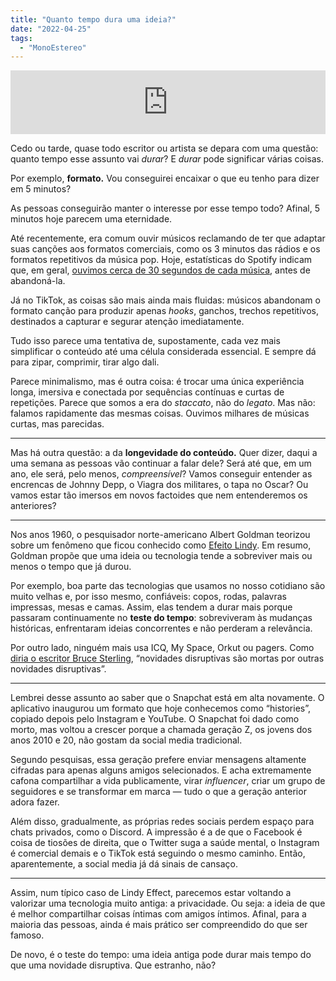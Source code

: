 ```yaml
---
title: "Quanto tempo dura uma ideia?"
date: "2022-04-25"
tags: 
  - "MonoEstereo"
---
```


<iframe src="https://anchor.fm/monoestereo/embed/episodes/Quanto-tempo-dura-uma-ideia-e1hl194" height="102px" width="100%" frameborder="0" scrolling="no"></iframe>

Cedo ou tarde, quase todo escritor ou artista se depara com uma questão: quanto tempo esse assunto vai _durar_? E _durar_ pode significar várias coisas.

Por exemplo, **formato.** Vou conseguirei encaixar o que eu tenho para dizer em 5 minutos?

As pessoas conseguirão manter o interesse por esse tempo todo? Afinal, 5 minutos hoje parecem uma eternidade.

Até recentemente, era comum ouvir músicos reclamando de ter que adaptar suas canções aos formatos comerciais, como os 3 minutos das rádios e os formatos repetitivos da música pop. Hoje, estatísticas do Spotify indicam que, em geral, [ouvimos cerca de 30 segundos de cada música](https://www.independent.co.uk/arts-entertainment/music/features/the-future-of-songwriting-how-streaming-is-changing-everything-we-know-about-making-music-10293084.html), antes de abandoná-la.

Já no TikTok, as coisas são mais ainda mais fluidas: músicos abandonam o formato canção para produzir apenas _hooks_, ganchos, trechos repetitivos, destinados a capturar e segurar atenção imediatamente.

Tudo isso parece uma tentativa de, supostamente, cada vez mais simplificar o conteúdo até uma célula considerada essencial. E sempre dá para zipar, comprimir, tirar algo dali.

Parece minimalismo, mas é outra coisa: é trocar uma única experiência longa, imersiva e conectada por sequências contínuas e curtas de repetições. Parece que somos a era do _staccato_, não do _legato_. Mas não: falamos rapidamente das mesmas coisas. Ouvimos milhares de músicas curtas, mas parecidas.

* * *

Mas há outra questão: a da **longevidade do conteúdo.** Quer dizer, daqui a uma semana as pessoas vão continuar a falar dele? Será até que, em um ano, ele será, pelo menos, _compreensível_? Vamos conseguir entender as encrencas de Johnny Depp, o Viagra dos militares, o tapa no Oscar? Ou vamos estar tão imersos em novos factoides que nem entenderemos os anteriores?

* * *

Nos anos 1960, o pesquisador norte-americano Albert Goldman teorizou sobre um fenômeno que ficou conhecido como [Efeito Lindy](https://en.wikipedia.org/wiki/Lindy_effect). Em resumo, Goldman propõe que uma ideia ou tecnologia tende a sobreviver mais ou menos o tempo que já durou.

Por exemplo, boa parte das tecnologias que usamos no nosso cotidiano são muito velhas e, por isso mesmo, confiáveis: copos, rodas, palavras impressas, mesas e camas. Assim, elas tendem a durar mais porque passaram continuamente no **teste do tempo**: sobreviveram às mudanças históricas, enfrentaram ideias concorrentes e não perderam a relevância.

Por outro lado, ninguém mais usa ICQ, My Space, Orkut ou pagers. Como [diria o escritor Bruce Sterling](https://www.youtube.com/watch?v=RVlYZ00vWPo), “novidades disruptivas são mortas por outras novidades disruptivas”.

* * *

Lembrei desse assunto ao saber que o Snapchat está em alta novamente. O aplicativo inaugurou um formato que hoje conhecemos como “histories”, copiado depois pelo Instagram e YouTube. O Snapchat foi dado como morto, mas voltou a crescer porque a chamada geração Z, os jovens dos anos 2010 e 20, não gostam da social media tradicional.

Segundo pesquisas, essa geração prefere enviar mensagens altamente cifradas para apenas alguns amigos selecionados. E acha extremamente cafona compartilhar a vida publicamente, virar _influencer_, criar um grupo de seguidores e se transformar em marca — tudo o que a geração anterior adora fazer.

Além disso, gradualmente, as próprias redes sociais perdem espaço para chats privados, como o Discord. A impressão é a de que o Facebook é coisa de tiosões de direita, que o Twitter suga a saúde mental, o Instagram é comercial demais e o TikTok está seguindo o mesmo caminho. Então, aparentemente, a social media já dá sinais de cansaço.

* * *

Assim, num típico caso de Lindy Effect, parecemos estar voltando a valorizar uma tecnologia muito antiga: a privacidade. Ou seja: a ideia de que é melhor compartilhar coisas íntimas com amigos íntimos. Afinal, para a maioria das pessoas, ainda é mais prático ser compreendido do que ser famoso.

De novo, é o teste do tempo: uma ideia antiga pode durar mais tempo do que uma novidade disruptiva. Que estranho, não?
